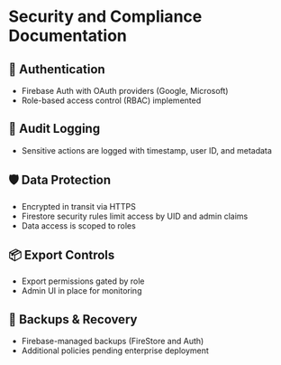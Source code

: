 
# Security and Compliance Documentation

## 🔐 Authentication
- Firebase Auth with OAuth providers (Google, Microsoft)
- Role-based access control (RBAC) implemented

## 📜 Audit Logging
- Sensitive actions are logged with timestamp, user ID, and metadata

## 🛡️ Data Protection
- Encrypted in transit via HTTPS
- Firestore security rules limit access by UID and admin claims
- Data access is scoped to roles

## 📦 Export Controls
- Export permissions gated by role
- Admin UI in place for monitoring

## 🧯 Backups & Recovery
- Firebase-managed backups (FireStore and Auth)
- Additional policies pending enterprise deployment

